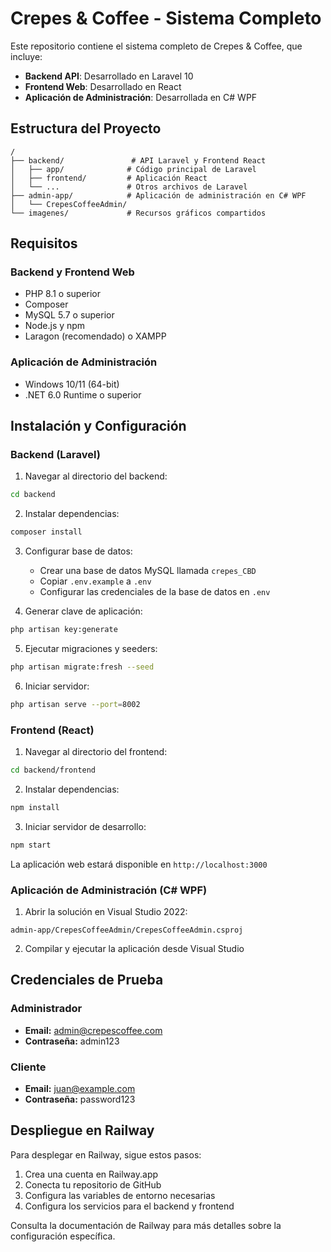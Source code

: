 # Crepes & Coffee - Sistema Completo

Este repositorio contiene el sistema completo de Crepes & Coffee, que incluye:

- **Backend API**: Desarrollado en Laravel 10
- **Frontend Web**: Desarrollado en React
- **Aplicación de Administración**: Desarrollada en C# WPF

## Estructura del Proyecto

```
/
├── backend/               # API Laravel y Frontend React
│   ├── app/              # Código principal de Laravel
│   ├── frontend/         # Aplicación React
│   └── ...               # Otros archivos de Laravel
├── admin-app/            # Aplicación de administración en C# WPF
│   └── CrepesCoffeeAdmin/
└── imagenes/             # Recursos gráficos compartidos
```

## Requisitos

### Backend y Frontend Web
- PHP 8.1 o superior
- Composer
- MySQL 5.7 o superior
- Node.js y npm
- Laragon (recomendado) o XAMPP

### Aplicación de Administración
- Windows 10/11 (64-bit)
- .NET 6.0 Runtime o superior

## Instalación y Configuración

### Backend (Laravel)

1. Navegar al directorio del backend:
```bash
cd backend
```

2. Instalar dependencias:
```bash
composer install
```

3. Configurar base de datos:
   - Crear una base de datos MySQL llamada `crepes_CBD`
   - Copiar `.env.example` a `.env`
   - Configurar las credenciales de la base de datos en `.env`

4. Generar clave de aplicación:
```bash
php artisan key:generate
```

5. Ejecutar migraciones y seeders:
```bash
php artisan migrate:fresh --seed
```

6. Iniciar servidor:
```bash
php artisan serve --port=8002
```

### Frontend (React)

1. Navegar al directorio del frontend:
```bash
cd backend/frontend
```

2. Instalar dependencias:
```bash
npm install
```

3. Iniciar servidor de desarrollo:
```bash
npm start
```

La aplicación web estará disponible en `http://localhost:3000`

### Aplicación de Administración (C# WPF)

1. Abrir la solución en Visual Studio 2022:
```
admin-app/CrepesCoffeeAdmin/CrepesCoffeeAdmin.csproj
```

2. Compilar y ejecutar la aplicación desde Visual Studio

## Credenciales de Prueba

### Administrador
- **Email:** admin@crepescoffee.com
- **Contraseña:** admin123

### Cliente
- **Email:** juan@example.com
- **Contraseña:** password123

## Despliegue en Railway

Para desplegar en Railway, sigue estos pasos:

1. Crea una cuenta en Railway.app
2. Conecta tu repositorio de GitHub
3. Configura las variables de entorno necesarias
4. Configura los servicios para el backend y frontend

Consulta la documentación de Railway para más detalles sobre la configuración específica.